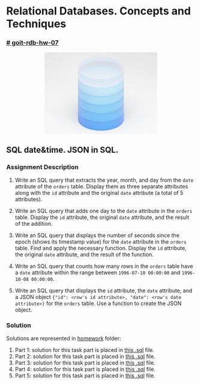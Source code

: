 # Relational Databases. Concepts and Techniques

### [# goit-rdb-hw-07](https://github.com/topics/goit-rdb-hw-07)

<p align="center">
  <img align="center" src="./assets/thumbnail.jpg" width="300" title="Project thumbnail" alt="project thumbnail">
</p>


## SQL date&time. JSON in SQL.

### Assignment Description

1. Write an SQL query that extracts the year, month, and day from the `date` attribute of the `orders` table. Display them as three separate attributes along with the `id` attribute and the original `date` attribute (a total of 5 attributes).

2. Write an SQL query that adds one day to the `date` attribute in the `orders` table. Display the `id` attribute, the original `date` attribute, and the result of the addition.

3. Write an SQL query that displays the number of seconds since the epoch (shows its timestamp value) for the `date` attribute in the `orders` table. Find and apply the necessary function. Display the `id` attribute, the original `date` attribute, and the result of the function.

4. Write an SQL query that counts how many rows in the `orders` table have a `date` attribute within the range between `1996-07-10 00:00:00` and `1996-10-08 00:00:00`.

5. Write an SQL query that displays the `id` attribute, the `date` attribute, and a JSON object `{"id": <row's id attribute>, "date": <row's date attribute>}` for the `orders` table. Use a function to create the JSON object.

### Solution

Solutions are represented in [homework](./homework/) folder:

1. Part 1: solution for this task part is placed in [this .sql](./homework/p1_query.sql) file.
2. Part 2: solution for this task part is placed in [this .sql](./homework/p3_2_query.sql) file.
3. Part 3: solution for this task part is placed in [this .sql](./homework/p3_2_query.sql) file.
4. Part 4: solution for this task part is placed in [this .sql](./homework/p4_query.sql) file.
5. Part 5: solution for this task part is placed in [this .sql](./homework/p5_query.sql) file.
